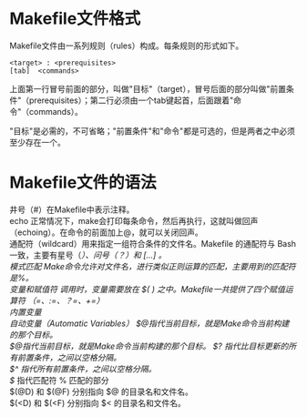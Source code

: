 # Makefile文件格式  
Makefile文件由一系列规则（rules）构成。每条规则的形式如下。  

    <target> : <prerequisites> 
    [tab]  <commands>
上面第一行冒号前面的部分，叫做"目标"（target），冒号后面的部分叫做"前置条件"（prerequisites）；第二行必须由一个tab键起首，后面跟着"命令"（commands）。

"目标"是必需的，不可省略；"前置条件"和"命令"都是可选的，但是两者之中必须至少存在一个。  

# Makefile文件的语法
井号（#）在Makefile中表示注释。  
echo 正常情况下，make会打印每条命令，然后再执行，这就叫做回声（echoing）。在命令的前面加上@，就可以关闭回声。  
通配符（wildcard）用来指定一组符合条件的文件名。Makefile 的通配符与 Bash 一致，主要有星号（*）、问号（？）和 [...] 。  
模式匹配 Make命令允许对文件名，进行类似正则运算的匹配，主要用到的匹配符是%。  
变量和赋值符 调用时，变量需要放在 $( ) 之中。Makefile一共提供了四个赋值运算符 （=、:=、？=、+=）  
内置变量  
自动变量（Automatic Variables）  $@指代当前目标，就是Make命令当前构建的那个目标。  
$@指代当前目标，就是Make命令当前构建的那个目标。
$? 指代比目标更新的所有前置条件，之间以空格分隔。  
$^ 指代所有前置条件，之间以空格分隔。  
$* 指代匹配符 % 匹配的部分  
$(@D) 和 $(@F) 分别指向 $@ 的目录名和文件名。  
$(<D) 和 $(<F) 分别指向 $< 的目录名和文件名。
